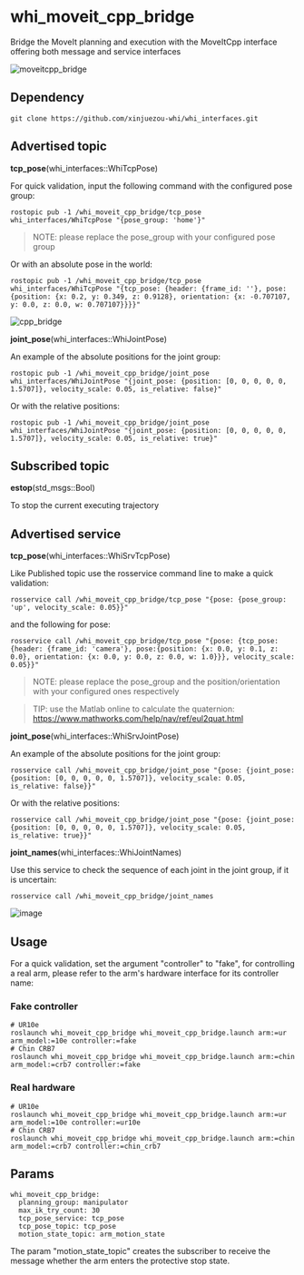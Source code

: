 # whi_moveit_cpp_bridge
Bridge the MoveIt planning and execution with the MoveItCpp interface offering both message and service interfaces

![moveitcpp_bridge](https://github.com/xinjuezou-whi/whi_moveit_cpp_bridge/assets/72239958/29b0b522-7429-4401-9c42-54f7970dd4b3)

## Dependency
```
git clone https://github.com/xinjuezou-whi/whi_interfaces.git
```

## Advertised topic
**tcp_pose**(whi_interfaces::WhiTcpPose)

For quick validation, input the following command with the configured pose group:
```
rostopic pub -1 /whi_moveit_cpp_bridge/tcp_pose whi_interfaces/WhiTcpPose "{pose_group: 'home'}"
```

> NOTE: please replace the pose_group with your configured pose group

Or with an absolute pose in the world:
```
rostopic pub -1 /whi_moveit_cpp_bridge/tcp_pose whi_interfaces/WhiTcpPose "{tcp_pose: {header: {frame_id: ''}, pose:{position: {x: 0.2, y: 0.349, z: 0.9128}, orientation: {x: -0.707107, y: 0.0, z: 0.0, w: 0.707107}}}}"
```

![cpp_bridge](https://github.com/xinjuezou-whi/whi_moveit_cpp_bridge/assets/72239958/eea78e20-2895-4d4e-8436-d42a17aef736)


**joint_pose**(whi_interfaces::WhiJointPose)

An example of the absolute positions for the joint group:
```
rostopic pub -1 /whi_moveit_cpp_bridge/joint_pose whi_interfaces/WhiJointPose "{joint_pose: {position: [0, 0, 0, 0, 0, 1.5707]}, velocity_scale: 0.05, is_relative: false}"
```
Or with the relative positions:
```
rostopic pub -1 /whi_moveit_cpp_bridge/joint_pose whi_interfaces/WhiJointPose "{joint_pose: {position: [0, 0, 0, 0, 0, 1.5707]}, velocity_scale: 0.05, is_relative: true}"
```

## Subscribed topic
**estop**(std_msgs::Bool)

To stop the current executing trajectory

## Advertised service
**tcp_pose**(whi_interfaces::WhiSrvTcpPose)

Like Published topic use the rosservice command line to make a quick validation:
```
rosservice call /whi_moveit_cpp_bridge/tcp_pose "{pose: {pose_group: 'up', velocity_scale: 0.05}}"

```

and the following for pose:
```
rosservice call /whi_moveit_cpp_bridge/tcp_pose "{pose: {tcp_pose: {header: {frame_id: 'camera'}, pose:{position: {x: 0.0, y: 0.1, z: 0.0}, orientation: {x: 0.0, y: 0.0, z: 0.0, w: 1.0}}}, velocity_scale: 0.05}}"
```

> NOTE: please replace the pose_group and the position/orientation with your configured ones respectively

> TIP: use the Matlab online to calculate the quaternion: https://www.mathworks.com/help/nav/ref/eul2quat.html


**joint_pose**(whi_interfaces::WhiSrvJointPose)

An example of the absolute positions for the joint group:
```
rosservice call /whi_moveit_cpp_bridge/joint_pose "{pose: {joint_pose: {position: [0, 0, 0, 0, 0, 1.5707]}, velocity_scale: 0.05, is_relative: false}}"
```
Or with the relative positions:
```
rosservice call /whi_moveit_cpp_bridge/joint_pose "{pose: {joint_pose: {position: [0, 0, 0, 0, 0, 1.5707]}, velocity_scale: 0.05, is_relative: true}}"
```

**joint_names**(whi_interfaces::WhiJointNames)

Use this service to check the sequence of each joint in the joint group, if it is uncertain:
```
rosservice call /whi_moveit_cpp_bridge/joint_names
```
![image](https://github.com/user-attachments/assets/6c5ff956-2900-4b1c-b630-b2bfb019c666)


## Usage
For a quick validation, set the argument "controller" to "fake", for controlling a real arm, please refer to the arm's hardware interface for its controller name:

### Fake controller
```
# UR10e
roslaunch whi_moveit_cpp_bridge whi_moveit_cpp_bridge.launch arm:=ur arm_model:=10e controller:=fake
# Chin CRB7
roslaunch whi_moveit_cpp_bridge whi_moveit_cpp_bridge.launch arm:=chin arm_model:=crb7 controller:=fake
```

### Real hardware
```
# UR10e
roslaunch whi_moveit_cpp_bridge whi_moveit_cpp_bridge.launch arm:=ur arm_model:=10e controller:=ur10e
# Chin CRB7
roslaunch whi_moveit_cpp_bridge whi_moveit_cpp_bridge.launch arm:=chin arm_model:=crb7 controller:=chin_crb7
```

## Params
```
whi_moveit_cpp_bridge:
  planning_group: manipulator
  max_ik_try_count: 30
  tcp_pose_service: tcp_pose
  tcp_pose_topic: tcp_pose
  motion_state_topic: arm_motion_state
```

The param "motion_state_topic" creates the subscriber to receive the message whether the arm enters the protective stop state.

